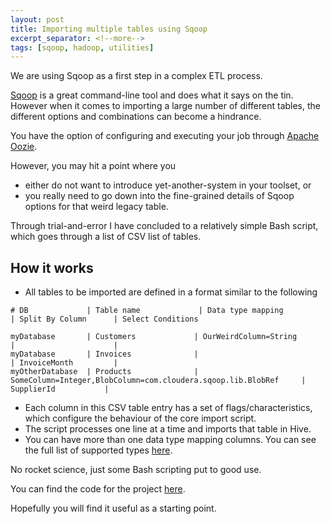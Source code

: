 ```yaml
---
layout: post
title: Importing multiple tables using Sqoop 
excerpt_separator: <!--more-->
tags: [sqoop, hadoop, utilities]
---
```


We are using Sqoop as a first step in a complex ETL process. 

[Sqoop][1] is a great command-line tool and does what it says on the tin.
However when it comes to importing a large number of different tables, the different options and combinations can become a hindrance.  

You have the option of configuring and executing your job through [Apache Oozie][2].

However, you may hit a point where you 

* either do not want to introduce yet-another-system in your toolset, or
* you really need to go down into the fine-grained details of Sqoop options for that weird legacy table.

Through trial-and-error I have concluded to a relatively simple Bash script, which goes through a list of CSV list of tables.
<!--more-->

## How it works

* All tables to be imported are defined in a format similar to the following 

```
# DB             | Table name             | Data type mapping                                                | Split By Column      | Select Conditions

myDatabase       | Customers             | OurWeirdColumn=String                                            |                      |
myDatabase       | Invoices              |                                                                  | InvoiceMonth         |
myOtherDatabase  | Products              | SomeColumn=Integer,BlobColumn=com.cloudera.sqoop.lib.BlobRef     | SupplierId           |
```

* Each column in this CSV table entry has a set of flags/characteristics, which configure the behaviour of the core import script.
* The script processes one line at a time and imports that table in Hive.
* You can have more than one data type mapping columns. You can see the full list of supported types [here][4].

No rocket science, just some Bash scripting put to good use.

You can find the code for the project [here][3].

Hopefully you will find it useful as a starting point.



   [1]: http://sqoop.apache.org/
   [2]: http://oozie.apache.org/
   [3]: https://github.com/sgerogia/sqoop-import-example
   [4]: http://sgerogia.github.io/Importing-Multiple-Tables-Using-Sqoop/
   
